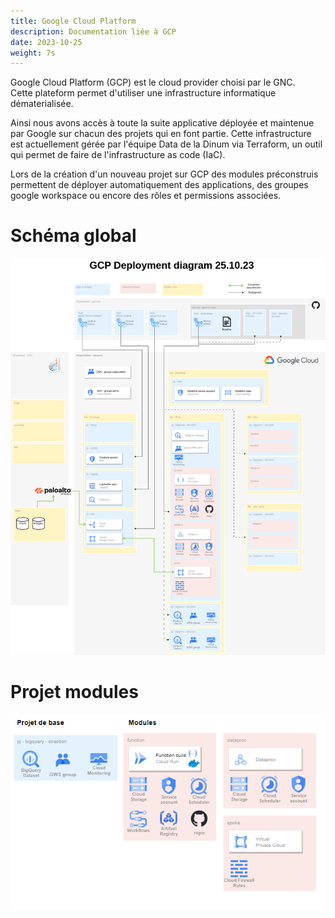```yaml
---
title: Google Cloud Platform
description: Documentation liée à GCP
date: 2023-10-25
weight: 7s
---
```


Google Cloud Platform (GCP) est le cloud provider choisi par le GNC.  
Cette plateform permet d'utiliser une infrastructure informatique dématerialisée.

Ainsi nous avons accès à toute la suite applicative déployée et maintenue par Google sur chacun des projets qui en font partie.
Cette infrastructure est actuellement gérée par l'équipe Data de la Dinum via Terraform, un outil qui permet de faire de l'infrastructure as code (IaC).

Lors de la création d'un nouveau projet sur GCP des modules préconstruis permettent de déployer automatiquement des applications, des groupes google workspace ou encore des rôles et permissions associées.

# Schéma global

![Image alt](GCP_gitops_deployment.png)

# Projet modules

![Image alt](projet_modules.png)